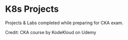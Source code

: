 # K8s Projects

Projects & Labs completed while preparing for CKA exam.

Credit: CKA course by KodeKloud on Udemy 
